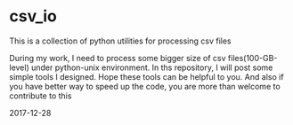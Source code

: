 # csv_io
This is a collection of python utilities for processing csv files

During my work, I need to process some bigger size of csv files(100-GB-level) under python-unix environment.
In ths repository, I will post some simple tools I designed. Hope these tools can be helpful to you.
And also if you have better way to speed up the code, you are more than welcome to contribute to this

2017-12-28

